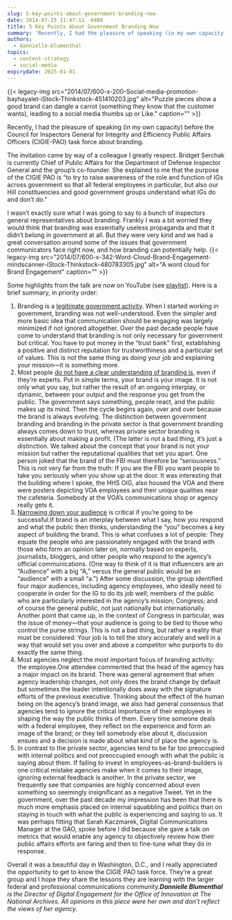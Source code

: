 ```yaml
---
slug: 5-key-points-about-government-branding-now
date: 2014-07-25 11:47:11 -0400
title: 5 Key Points About Government Branding Now
summary: 'Recently, I had the pleasure of speaking (in my own capacity) before the Council for Inspectors General for Integrity and Efficiency Public Affairs Officers (CIGIE-PAO) task force about branding. The invitation came by way of a colleague I greatly respect. Bridget Serchak is currently Chief of Public Affairs for the Department of Defense Inspector General and'
authors:
  - dannielle-blumenthal
topics:
  - content-strategy
  - social-media
expirydate: 2025-01-01
---
```


{{< legacy-img src="2014/07/600-x-200-Social-media-promotion-bayhayalet-iStock-Thinkstock-451410203.jpg" alt="Puzzle pieces show a good brand can dangle a carrot (something they know that the customer wants), leading to a social media thumbs up or Like." caption="" >}} 

Recently, I had the pleasure of speaking (in my own capacity) before the Council for Inspectors General for Integrity and Efficiency Public Affairs Officers (CIGIE-PAO) task force about branding.

The invitation came by way of a colleague I greatly respect. Bridget Serchak is currently Chief of Public Affairs for the Department of Defense Inspector General and the group’s co-founder. She explained to me that the purpose of the CIGIE PAO is “to try to raise awareness of the role and function of IGs across government so that all federal employees in particular, but also our Hill constituencies and good government groups understand what IGs do and don&#8217;t do.”

I wasn’t exactly sure what I was going to say to a bunch of inspectors general representatives about branding. Frankly I was a bit worried they would think that branding was essentially useless propaganda and that it didn&#8217;t belong in government at all. But they were very kind and we had a great conversation around some of the issues that government communicators face right now, and how branding can potentially help. {{< legacy-img src="2014/07/600-x-342-Word-Cloud-Brand-Engagement-mindscanner-iStock-Thinkstock-480783305.jpg" alt="A word cloud for Brand Engagement" caption="" >}} 

Some highlights from the talk are now on YouTube (see [playlist](http://www.youtube.com/playlist?list=PLPePMyqynXegv7wZ1wgRLfNZ-mdBYKNFD&action_edit=1)). Here is a brief summary, in priority order:

  1. Branding is a [legitimate government activity](http://www.youtube.com/watch?v=J_okn01N_9I&list=PLPePMyqynXegv7wZ1wgRLfNZ-mdBYKNFD&index=2). When I started working in government, branding was not well-understood. Even the simpler and more basic idea that communication should be engaging was largely minimized if not ignored altogether. Over the past decade people have come to understand that branding is not only necessary for government but critical. You have to put money in the “trust bank” first, establishing a positive and distinct reputation for trustworthiness and a particular set of values. This is not the same thing as doing your job and explaining your mission—it is something more.
  2. Most people [do not have a clear understanding of branding is](http://www.youtube.com/watch?v=FIRMW5lEfr4&list=PLPePMyqynXegv7wZ1wgRLfNZ-mdBYKNFD&index=2), even if they’re experts. Put in simple terms, your brand is your image. It is not only what you say, but rather the result of an ongoing interplay, or dynamic, between your output and the response you get from the public. The government says something, people react, and the public makes up its mind. Then the cycle begins again, over and over because the brand is always evolving. The distinction between government branding and branding in the private sector is that government branding always comes down to trust, whereas private sector branding is essentially about making a profit. (The latter is not a bad thing, it’s just a distinction. We talked about the concept that your brand is not your mission but rather the reputational qualities that set you apart. One person joked that the brand of the FBI must therefore be “seriousness.” This is not very far from the truth: If you are the FBI you want people to take you seriously when you show up at the door. It was interesting that the building where I spoke, the HHS OIG, also housed the VOA and there were posters depicting VOA employees and their unique qualities near the cafeteria. Somebody at the VOA’s communications shop or agency really gets it.
  3. [Narrowing down your audience](http://www.youtube.com/watch?v=3_vrM9UDDMs&index=2&list=PLPePMyqynXegv7wZ1wgRLfNZ-mdBYKNFD) is critical if you’re going to be successful.If brand is an interplay between what I say, how you respond and what the public then thinks, understanding the “you” becomes a key aspect of building the brand. This is what confuses a lot of people: They equate the people who are passionately engaged with the brand with those who form an opinion later on, normally based on experts, journalists, bloggers, and other people who respond to the agency’s official communications. (One way to think of it is that influencers are an “Audience” with a big “A,” versus the general public would be an “audience” with a small “a.”) After some discussion, the group identified four major audiences, including agency employees, who ideally need to cooperate in order for the IG to do its job well; members of the public who are particularly interested in the agency’s mission; Congress; and of course the general public, not just nationally but internationally. Another point that came up, in the context of Congress in particular, was the issue of money—that your audience is going to be tied to those who control the purse strings. This is not a bad thing, but rather a reality that must be considered: Your job is to tell the story accurately and well in a way that would set you over and above a competitor who purports to do exactly the same thing.
  4. Most agencies neglect the most important focus of branding activity: the employee.One attendee commented that the head of the agency has a major impact on its brand. There was general agreement that when agency leadership changes, not only does the brand change by default but sometimes the leader intentionally does away with the signature efforts of the previous executive. Thinking about the effect of the human being on the agency’s brand image, we also had general consensus that agencies tend to ignore the critical importance of their employees in shaping the way the public thinks of them. Every time someone deals with a federal employee, they reflect on the experience and form an image of the brand; or they tell somebody else about it, discussion ensues and a decision is made about what kind of place the agency is.
  5. In contrast to the private sector, agencies tend to be far too preoccupied with internal politics and not preoccupied enough with what the public is saying about them. If failing to invest in employees-as-brand-builders is one critical mistake agencies make when it comes to their image, ignoring external feedback is another. In the private sector, we frequently see that companies are highly concerned about even something so seemingly insignificant as a negative Tweet. Yet in the government, over the past decade my impression has been that there is much more emphasis placed on internal squabbling and politics than on staying in touch with what the public is experiencing and saying to us. It was perhaps fitting that Sarah Kaczmarek, Digital Communications Manager at the GAO, spoke before I did because she gave a talk on metrics that would enable any agency to objectively review how their public affairs efforts are faring and then to fine-tune what they do in response.

Overall it was a beautiful day in Washington, D.C., and I really appreciated the opportunity to get to know the CIGIE PAO task force. They’re a great group and I hope they share the lessons they are learning with the larger federal and professional communications community._**Dannielle Blumenthal** is the Director of Digital Engagement for the Office of Innovation at The National Archives. All opinions in this piece were her own and don&#8217;t reflect the views of her agency._